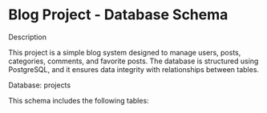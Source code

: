 # Blog Project - Database Schema

Description

This project is a simple blog system designed to manage users, posts, categories, comments, and favorite posts. The database is structured using PostgreSQL, and it ensures data integrity with relationships between tables.

Database: projects

This schema includes the following tables:
